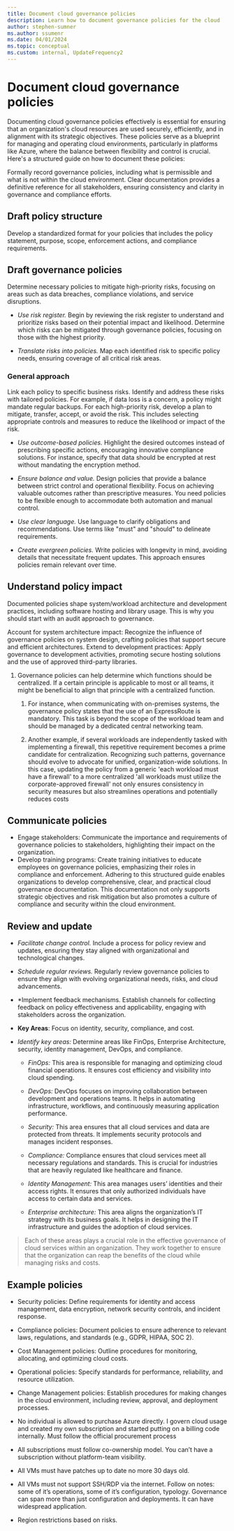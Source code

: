 ```yaml
---
title: Document cloud governance policies
description: Learn how to document governance policies for the cloud
author: stephen-sumner
ms.author: ssumenr
ms.date: 04/01/2024
ms.topic: conceptual
ms.custom: internal, UpdateFrequency2
---
```


# Document cloud governance policies

Documenting cloud governance policies effectively is essential for ensuring that an organization's cloud resources are used securely, efficiently, and in alignment with its strategic objectives. These policies serve as a blueprint for managing and operating cloud environments, particularly in platforms like Azure, where the balance between flexibility and control is crucial. Here's a structured guide on how to document these policies:

Formally record governance policies, including what is permissible and what is not within the cloud environment. Clear documentation provides a definitive reference for all stakeholders, ensuring consistency and clarity in governance and compliance efforts.

## Draft policy structure

Develop a standardized format for your policies that includes the policy statement, purpose, scope, enforcement actions, and compliance requirements.

## Draft governance policies

Determine necessary policies to mitigate high-priority risks, focusing on areas such as data breaches, compliance violations, and service disruptions.

- *Use risk register.* Begin by reviewing the risk register to understand and prioritize risks based on their potential impact and likelihood. Determine which risks can be mitigated through governance policies, focusing on those with the highest priority.

- *Translate risks into policies.* Map each identified risk to specific policy needs, ensuring coverage of all critical risk areas.

### General approach

Link each policy to specific business risks. Identify and address these risks with tailored policies. For example, if data loss is a concern, a policy might mandate regular backups. For each high-priority risk, develop a plan to mitigate, transfer, accept, or avoid the risk. This includes selecting appropriate controls and measures to reduce the likelihood or impact of the risk.

- *Use outcome-based policies.* Highlight the desired outcomes instead of prescribing specific actions, encouraging innovative compliance solutions. For instance, specify that data should be encrypted at rest without mandating the encryption method.

- *Ensure balance and value.* Design policies that provide a balance between strict control and operational flexibility. Focus on achieving valuable outcomes rather than prescriptive measures. You need policies to be flexible enough to accommodate both automation and manual control.

- *Use clear language.* Use language to clarify obligations and recommendations. Use terms like "must" and "should" to delineate requirements.
- *Create evergreen policies.* Write policies with longevity in mind, avoiding details that necessitate frequent updates. This approach ensures policies remain relevant over time.

## Understand policy impact

Documented policies shape system/workload architecture and development practices, including software hosting and library usage. This is why you should start with an audit approach to governance.

Account for system architecture impact: Recognize the influence of governance policies on system design, crafting policies that support secure and efficient architectures.
Extend to development practices: Apply governance to development activities, promoting secure hosting solutions and the use of approved third-party libraries.

  1. Governance policies can help determine which functions should be centralized. If a certain principle is applicable to most or all teams, it might be beneficial to align that principle with a centralized function.

      1. For instance, when communicating with on-premises systems, the governance policy states that the use of an ExpressRoute is mandatory. This task is beyond the scope of the workload team and should be managed by a dedicated central networking team.

      1. Another example, if several workloads are independently tasked with implementing a firewall, this repetitive requirement becomes a prime candidate for centralization. Recognizing such patterns, governance should evolve to advocate for unified, organization-wide solutions. In this case, updating the policy from a generic 'each workload must have a firewall' to a more centralized 'all workloads must utilize the corporate-approved firewall' not only ensures consistency in security measures but also streamlines operations and potentially reduces costs

## Communicate policies

- Engage stakeholders: Communicate the importance and requirements of governance policies to stakeholders, highlighting their impact on the organization.
- Develop training programs: Create training initiatives to educate employees on governance policies, emphasizing their roles in compliance and enforcement.
Adhering to this structured guide enables organizations to develop comprehensive, clear, and practical cloud governance documentation. This documentation not only supports strategic objectives and risk mitigation but also promotes a culture of compliance and security within the cloud environment.

## Review and update

- *Facilitate change control.* Include a process for policy review and updates, ensuring they stay aligned with organizational and technological changes.
- *Schedule regular reviews.* Regularly review governance policies to ensure they align with evolving organizational needs, risks, and cloud advancements.
- *Implement feedback mechanisms. Establish channels for collecting feedback on policy effectiveness and applicability, engaging with stakeholders across the organization.

- **Key Areas**: Focus on identity, security, compliance, and cost.

- *Identify key areas:* Determine areas like FinOps, Enterprise Architecture, security, identity management, DevOps, and compliance.

  - *FinOps:* This area is responsible for managing and optimizing cloud financial operations. It ensures cost efficiency and visibility into cloud spending.

  - *DevOps:* DevOps focuses on improving collaboration between development and operations teams. It helps in automating infrastructure, workflows, and continuously measuring application performance.

  - *Security:* This area ensures that all cloud services and data are protected from threats. It implements security protocols and manages incident responses.

  - *Compliance:* Compliance ensures that cloud services meet all necessary regulations and standards. This is crucial for industries that are heavily regulated like healthcare and finance.

  - *Identity Management:* This area manages users’ identities and their access rights. It ensures that only authorized individuals have access to certain data and services.

  - *Enterprise architecture:* This area aligns the organization’s IT strategy with its business goals. It helps in designing the IT infrastructure and guides the adoption of cloud services.

> Each of these areas plays a crucial role in the effective governance of cloud services within an organization. They work together to ensure that the organization can reap the benefits of the cloud while managing risks and costs.


## Example policies

- Security policies: Define requirements for identity and access management, data encryption, network security controls, and incident response.
- Compliance policies: Document policies to ensure adherence to relevant laws, regulations, and standards (e.g., GDPR, HIPAA, SOC 2).
- Cost Management policies: Outline procedures for monitoring, allocating, and optimizing cloud costs.
- Operational policies: Specify standards for performance, reliability, and resource utilization.
- Change Management policies: Establish procedures for making changes in the cloud environment, including review, approval, and deployment processes.

-	No individual is allowed to purchase Azure directly. I govern cloud usage and created my own subscription and started putting on a billing code internally. Must follow the official procurement process
-	All subscriptions must follow co-ownership model. You can’t have a subscription without platform-team visibility.
-	All VMs must have patches up to date no more 30 days old.
-	All VMs must not support SSH/RDP via the internet. 
Follow on notes: some of it’s operations, some of it’s configuration, typology. Governance can span more than just configuration and deployments. It can have widespread application. 
-	Region restrictions based on risks. 
